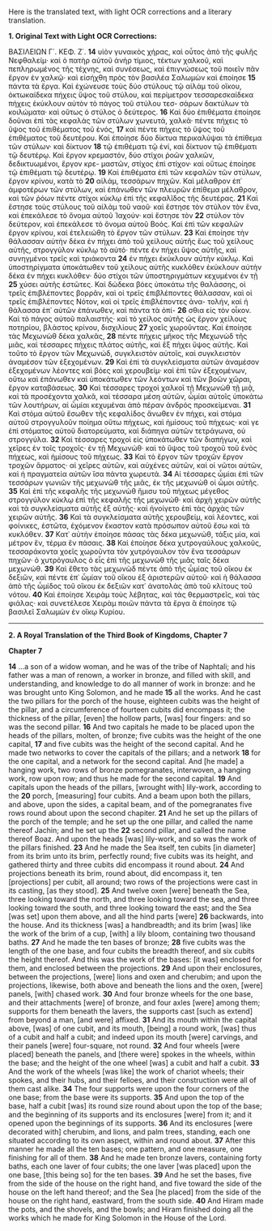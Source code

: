 Here is the translated text, with light OCR corrections and a literary translation.

**1. Original Text with Light OCR Corrections:**

ΒΑΣΙΛΕΙΩΝ Γ΄. ΚΕΦ. Ζ΄.
**14** υἱὸν γυναικὸς χήρας, καὶ οὗτος ἀπὸ τῆς φυλῆς Νεφθαλείμ· καὶ
ὁ πατὴρ αὐτοῦ ἀνὴρ τίμιος, τέκτων χαλκοῦ, καὶ πεπληρωμένος
τῆς τέχνης, καὶ συνέσεως, καὶ ἐπιγνώσεως τοῦ ποιεῖν πᾶν ἔργον
ἐν χαλκῷ· καὶ εἰσήχθη πρὸς τὸν βασιλέα Σαλωμὼν καὶ ἐποίησε
**15** πάντα τὰ ἔργα. Καὶ ἐχώνευσε τοὺς δύο στύλους τῷ αἰλὰμ
τοῦ οἴκου, ὀκτωκαίδεκα πήχεις ὕψος τοῦ στύλου, καὶ περίμετρον
τεσσαρεσκαίδεκα πήχεις ἐκύκλουν αὐτὸν τὸ πάγος τοῦ στύλου τεσ-
σάρων δακτύλων τὰ κοιλώματα· καὶ οὕτως ὁ στύλος ὁ δεύτερος.
**16** Καὶ δύο ἐπιθέματα ἐποίησε δοῦναι ἐπὶ τὰς κεφαλὰς τῶν στύλων
χωνευτά, χαλκᾶ· πέντε πήχεις τὸ ὕψος τοῦ ἐπιθέματος τοῦ ἑνός,
**17** καὶ πέντε πήχεις τὸ ὕψος τοῦ ἐπιθέματος τοῦ δευτέρου. Καὶ
ἐποίησε δύο δίκτυα περικαλύψαι τὰ ἐπίθεμα τῶν στύλων· καὶ δίκτυον
**18** τῷ ἐπιθέματι τῷ ἑνί, καὶ δίκτυον τῷ ἐπιθέματι τῷ δευτέρῳ. Καὶ
ἔργον κρεμαστόν, δύο στίχοι ῥοῶν χαλκῶν, δεδικτυωμένοι, ἔργον κρε-
μαστῶν, στίχος ἐπὶ στίχον· καὶ οὕτως ἐποίησε τῷ ἐπιθέματι τῷ δευτέρῳ.
**19** Καὶ ἐπιθέματα ἐπὶ τῶν κεφαλῶν τῶν στύλων, ἔργον κρίνου, κατὰ τὸ
**20** αἰλάμ, τεσσάρων πηχῶν. Καὶ μέλαθρον ἐπ᾿ ἀμφοτέρων τῶν στύλων,
καὶ ἐπάνωθεν τῶν πλευρῶν ἐπίθεμα μέλαθρον, καὶ τῶν ῥόων πέντε στίχοι κύκλῳ ἐπὶ τῆς κεφαλῖδος τῆς δευτέρας.
**21** Καὶ ἔστησε τοὺς στύλους τοῦ αἰλὰμ τοῦ ναοῦ· καὶ ἔστησε τὸν στύλον
τὸν ἕνα, καὶ ἐπεκάλεσε τὸ ὄνομα αὐτοῦ Ἰαχούν· καὶ ἔστησε τὸν
**22** στύλον τὸν δεύτερον, καὶ ἐπεκάλεσε τὸ ὄνομα αὐτοῦ Βοός. Καὶ
ἐπὶ τῶν κεφαλῶν ἔργον κρίνου, καὶ ἐτελειώθη τὸ ἔργον τῶν στύλων.
**23** Καὶ ἐποίησε τὴν θάλασσαν αὐτὴν δέκα ἐν πήχει ἀπὸ τοῦ
χείλους αὐτῆς ἕως τοῦ χείλους αὐτῆς, στρογγύλον κύκλῳ τὸ αὐτό· πέντε ἐν πήχει ὕψος αὐτῆς, καὶ συνηγμένοι τρεῖς καὶ τριάκοντα
**24** ἐν πήχει ἐκύκλουν αὐτὴν κύκλῳ. Καὶ ὑποστηρίγματα ὑποκάτωθεν τοῦ χείλους αὐτῆς κυκλόθεν ἐκύκλουν αὐτὴν δέκα ἐν πήχει κυκλόθεν· δύο στίχοι τῶν ὑποστηριγμάτων κεχυμένοι ἐν τῇ
**25** χύσει αὐτῆς ἑστῶτες. Καὶ δώδεκα βόες ὑποκάτω τῆς θαλάσσης,
οἱ τρεῖς ἐπιβλέποντες βορρᾶν, καὶ οἱ τρεῖς ἐπιβλέποντες θάλασσαν,
καὶ οἱ τρεῖς ἐπιβλέποντες Νότον, καὶ οἱ τρεῖς ἐπιβλέποντες ἀνα-
τολήν, καὶ ἡ θάλασσα ἐπ᾿ αὐτῶν ἐπάνωθεν, καὶ πάντα τὰ ὀπί-
**26** σθια εἰς τὸν οἶκον. Καὶ τὸ πάγος αὐτοῦ παλαιστής· καὶ τὸ χείλος αὐτῆς ὡς ἔργον χείλους ποτηρίου, βλάστος κρίνου, δισχιλίους
**27** χοεῖς χωροῦντας. Καὶ ἐποίησε τὰς Μεχωνὼθ δέκα χαλκᾶς,
**28** πέντε πήχεις μῆκος τῆς Μεχωνὼδ τῆς μιᾶς, καὶ τέσσαρες πήχεις
πλάτος αὐτῆς, καὶ ἓξ πήχει ὕψος αὐτῆς. Καὶ τοῦτο τὸ ἔργον
τῶν Μεχωνώδ, συγκλειστὸν αὐτοῖς, καὶ συγκλειστὸν ἀναμέσον τῶν
ἐξεχομένων.
**29** Καὶ ἐπὶ τὰ συγκλείσματα αὐτῶν ἀναμέσον ἐξεχομένων
λέοντες καὶ βόες καὶ χερουβείμ· καὶ ἐπὶ τῶν ἐξεχομένων, οὕτω
καὶ ἐπάνωθεν καὶ ὑποκάτωθεν τῶν λεόντων καὶ τῶν βοῶν χῶραι, ἔργον καταβάσεως.
**30** Καὶ τέσσαρες τροχοὶ χαλκοῖ τῇ Μεχωνὼθ τῇ μιᾷ, καὶ τὰ προσέχοντα χαλκᾶ, καὶ τέσσαρα μέση αὐτῶν, ὦμίαι αὐτοῖς ὑποκάτω τῶν λουτήρων, αἱ ὦμίαι κεχυμέναι ἀπὸ πέραν ἀνδρὸς προσκείμεναι.
**31** Καὶ στόμα αὐτοῦ ἔσωθεν τῆς κεφαλίδος ἄνωθεν ἐν πήχει, καὶ στόμα αὐτοῦ στρογγυλοῦν ποίημα οὕτω πήχεως, καὶ ἡμίσους τοῦ πήχεως· καὶ γε ἐπὶ στόματος αὐτοῦ διατορεύματα, καὶ διάπηγα αὐτῶν τετράγωνα, οὐ στρογγύλα.
**32** Καὶ τέσσαρες τροχοὶ εἰς ὑποκάτωθεν τῶν διαπήγων, καὶ χεῖρες ἐν τοῖς τροχοῖς· ἐν τῇ Μεχωνώθ· καὶ τὸ ὕψος τοῦ τροχοῦ τοῦ ἑνὸς πήχεως, καὶ ἡμίσους τοῦ πήχεως.
**33** Καὶ τὸ ἔργον τῶν τροχῶν ἔργον τροχῶν ἅρματος· αἱ χεῖρες αὐτῶν, καὶ αὐχένες αὐτῶν, καὶ οἱ νῶτοι αὐτῶν, καὶ ἡ πραγματεία αὐτῶν ἴσα πάντα χωρευτά.
**34** Αἱ τέσσαρες ὦμίαι ἐπὶ τῶν τεσσάρων γωνιῶν τῆς μεχωνὼθ τῆς μιᾶς, ἐκ τῆς μεχωνὼθ οἱ ὦμοι αὐτῆς.
**35** Καὶ ἐπὶ τῆς κεφαλῆς τῆς μεχωνὼθ ἥμισυ τοῦ πήχεως μέγεθος στρογγύλον κύκλῳ ἐπὶ τῆς κεφαλῆς τῆς μεχωνώθ· καὶ ἀρχὴ χειρῶν αὐτῆς καὶ τὰ συγκλείσματα αὐτῆς ἐξ αὐτῆς· καὶ ἠνοίγετο ἐπὶ τὰς ἀρχὰς τῶν χειρῶν αὐτῆς.
**36** Καὶ τὰ συγκλείσματα αὐτῆς χερουβείμ, καὶ λέοντες, καὶ φοίνικες, ἑστῶτα, ἐχόμενον ἕκαστον κατὰ πρόσωπον αὐτοῦ ἔσω καὶ τὰ κυκλόθεν.
**37** Κατ᾽ αὐτὴν ἐποίησε πάσας τὰς δέκα μεχωνώθ, τάξις μία, καὶ μέτρον ἕν, τέρμα ἕν πάσαις.
**38** Καὶ ἐποίησε δέκα χυτρογαύλους χαλκοῦς, τεσσαράκοντα χοεῖς χωροῦντα τὸν χυτρόγαυλον τὸν ἕνα τεσσάρων πηχῶν· ὁ χυτρόγαυλος ὁ εἷς ἐπὶ τῆς μεχωνὼθ τῆς μιᾶς ταῖς δέκα μεχωνώθ.
**39** Καὶ ἔθετο τὰς μεχωνὼδ πέντε ἀπὸ τῆς ὦμίας τοῦ οἴκου ἐκ δεξιῶν, καὶ πέντε ἐπ᾽ ὦμίαν τοῦ οἴκου ἐξ ἀριστερῶν αὐτοῦ· καὶ ἡ θάλασσα ἀπὸ τῆς ὦμίδος τοῦ οἴκου ἐκ δεξιῶν κατ᾽ ἀνατολὰς ἀπὸ τοῦ κλίτους τοῦ νότου.
**40** Καὶ ἐποίησε Χειρὰμ τοὺς λέβητας, καὶ τὰς θερμαστρεῖς, καὶ τὰς φιάλας· καὶ συνετέλεσε Χειρὰμ ποιῶν πάντα τὰ ἔργα ἃ ἐποίησε τῷ βασιλεῖ Σαλωμὼν ἐν οἴκῳ Κυρίου.

---

**2. A Royal Translation of the Third Book of Kingdoms, Chapter 7**

**Chapter 7**

**14** ...a son of a widow woman, and he was of the tribe of Naphtali; and
his father was a man of renown, a worker in bronze, and filled
with skill, and understanding, and knowledge to do all manner of work
in bronze: and he was brought unto King Solomon, and he made
**15** all the works. And he cast the two pillars for the porch
of the house, eighteen cubits was the height of the pillar, and a circumference
of fourteen cubits did encompass it; the thickness of the pillar,
[even] the hollow parts, [was] four fingers: and so was the second pillar.
**16** And two capitals he made to be placed upon the heads of the pillars,
molten, of bronze; five cubits was the height of the one capital,
**17** and five cubits was the height of the second capital. And
he made two networks to cover the capitals of the pillars; and a network
**18** for the one capital, and a network for the second capital. And
[he made] a hanging work, two rows of bronze pomegranates, interwoven, a
hanging work, row upon row; and thus he made for the second capital.
**19** And capitals upon the heads of the pillars, [wrought with] lily-work, according to the
**20** porch, [measuring] four cubits. And a beam upon both the pillars,
and above, upon the sides, a capital beam, and of the pomegranates
five rows round about upon the second chapiter.
**21** And he set up the pillars of the porch of the temple; and he set up the
one pillar, and called the name thereof Jachin; and he set up the
**22** second pillar, and called the name thereof Boaz. And
upon the heads [was] lily-work, and so was the work of the pillars finished.
**23** And he made the Sea itself, ten cubits [in diameter] from its
brim unto its brim, perfectly round; five cubits was its height, and
gathered thirty and three cubits did encompass it round about.
**24** And projections beneath its brim, round about, did encompass it, ten [projections]
per cubit, all around; two rows of the projections were cast in its
casting, [as they stood].
**25** And twelve oxen [were] beneath the Sea,
three looking toward the north, and three looking toward the sea,
and three looking toward the south, and three looking toward the
east; and the Sea [was set] upon them above, and all the hind parts [were]
**26** backwards, into the house. And its thickness [was] a handbreadth; and its brim
[was] like the work of the brim of a cup, [with] a lily bloom,
containing two thousand baths.
**27** And he made the ten bases of bronze;
**28** five cubits was the length of the one base, and four cubits
the breadth thereof, and six cubits the height thereof. And this was the work
of the bases: [it was] enclosed for them, and enclosed between the
projections.
**29** And upon their enclosures, between the projections, [were]
lions and oxen and cherubim; and upon the projections, likewise,
both above and beneath the lions and the oxen, [were] panels,
[with] chased work.
**30** And four bronze wheels for the one base, and their attachments [were]
of bronze, and four axles [were] among them; supports for them beneath
the lavers, the supports cast [such as extend] from beyond a man, [and were] affixed.
**31** And its mouth within the capital above, [was] of one cubit,
and its mouth, [being] a round work, [was] thus of a cubit
and half a cubit; and indeed upon its mouth [were] carvings,
and their panels [were] four-square, not round.
**32** And four wheels [were placed] beneath the panels, and [there were]
spokes in the wheels, within the base; and the height of the
one wheel [was] a cubit and half a cubit.
**33** And the work of the wheels [was like] the work of chariot wheels;
their spokes, and their hubs, and their felloes, and their construction
were all of them cast alike.
**34** The four supports were upon the four corners of the
one base; from the base were its supports.
**35** And upon the top of the base, half a cubit [was] its round
size round about upon the top of the base; and the beginning of its supports
and its enclosures [were] from it; and it opened upon the beginnings of its supports.
**36** And its enclosures [were decorated with] cherubim, and lions, and palm trees,
standing, each one situated according to its own aspect, within and round about.
**37** After this manner he made all the ten bases;
one pattern, and one measure, one finishing for all of them.
**38** And he made ten bronze lavers, containing forty baths,
each one laver of four cubits; the one laver [was placed]
upon the one base, [this being so] for the ten bases.
**39** And he set the bases, five from the side of the house on the right hand,
and five toward the side of the house on the left hand thereof; and the Sea
[he placed] from the side of the house on the right hand, eastward,
from the south side.
**40** And Hiram made the pots, and the shovels, and the bowls;
and Hiram finished doing all the works which he made for King
Solomon in the House of the Lord.